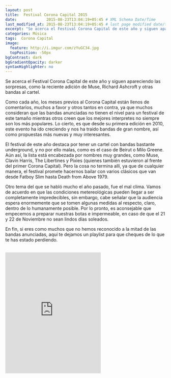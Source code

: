 ```yaml
---
layout: post
title:  Festival Corona Capital 2015
date:             2015-08-23T13:04:19+05:45 # XML Schema Date/Time
last_modified_at: 2015-08-23T13:04:19+05:45 # last page modified date/time
excerpt: "Se acerca el Festival Corona Capital de este año y siguen apareciendo las sorpresas."
categories: Música
tags:  Corona Capital
image:
  feature: http://i.imgur.com/zYuGC34.jpg
  topPosition: -50px
bgContrast: dark
bgGradientOpacity: darker
syntaxHighlighter: no
---
```


Se acerca el Festival Corona Capital de este año y siguen apareciendo las sorpresas, como la reciente adición de Muse, Richard Ashcroft y otras bandas al cartel.

Como cada año, los meses previos al Corona Capital están llenos de comentarios, muchos a favor y otros tantos en contra, ya que muchos consideran que las bandas anunciadas no tienen el nivel para un festival de este tamaño mientras otros creen que los mejores interpretes no siempre son los más populares. Lo cierto, es que desde su primera edición en 2010, este evento ha ido creciendo y nos ha traido bandas de gran nombre, así como propuestas más nuevas y muy interesantes.

El festival de este año destaca por tener un cartel con bandas bastante underground, y no por ello malas, como es el caso de Beirut o Milo Greene. Aún así, la lista está encabezada por nombres muy grandes, como Muse, Clavin Harris, The Libertines y Pixies (quienes también estuvieron al frente del primer Corona Capital). Pero la cosa no termina allí, ya que de cualquier manera, el festival promete hacernos bailar con varios clásicos que van desde Fatboy Slim hasta  Death from Above 1979.

Otro tema del que se habló mucho el año pasado, fue el mal clima. Vamos de acuerdo en que las condiciones metereológicas pueden llegar a ser completamente impredecibles, sin embargo, cabe señalar que la audiencia espera enormemente que se tomen algunas medidas al respecto, claro, dentro de lo humanamente posible. Por lo pronto, es aconsejable que empecemos a preparar nuestras botas e impermeable, en caso de que el 21 y  22  de Noviembre no sean lindos días soleados.

En fin, si eres como muchos que no hemos reconocido a la mitad de las bandas anunciadas, aquí te dejamos un playlist para que cheques de lo que te has estado perdiendo.

<br>
<iframe src="https://embed.spotify.com/?uri=spotify%3Auser%3A12145046388%3Aplaylist%3A1iUjNOSNrWLyfsIQP9E1VC" width="300" height="380" frameborder="0" allowtransparency="true"></iframe>
